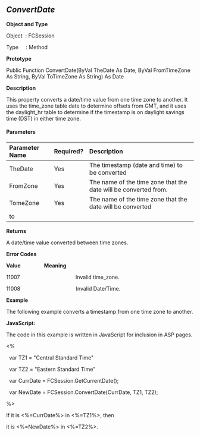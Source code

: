 _ConvertDate_
-------------

**Object and Type**

Object  : FCSession

Type     : Method

**Prototype**

Public Function ConvertDate(ByVal TheDate As Date, ByVal FromTimeZone As String, ByVal ToTimeZone As String) As Date

**Description**

This property converts a date/time value from one time zone to another. It uses the time_zone table date to determine offsets from GMT, and it uses the daylight_hr table to determine if the timestamp is on daylight savings time (DST) in either time zone.

#### Parameters

| Parameter Name | Required? | Description |
|:--- |:--- |:--- |
| TheDate | Yes | The timestamp (date and time) to be converted |
| FromZone | Yes | The name of the time zone that the date will be converted from. |
| TomeZone | Yes | The name of the time zone that the date will be converted 
to |

**Returns**

A date/time value converted between time zones.

**Error Codes**

**Value**                **Meaning**

11007                                      Invalid time_zone.

11008                                      Invalid Date/Time.

**Example**

The following example converts a timestamp from one time zone to another.

**JavaScript:**

The code in this example is written in JavaScript for inclusion in ASP pages.

<%

  var TZ1 = "Central Standard Time"

  var TZ2 = "Eastern Standard Time"

  var CurrDate = FCSession.GetCurrentDate();

  var NewDate = FCSession.ConvertDate(CurrDate, TZ1, TZ2);

%>

If it is <%=CurrDate%> in <%=TZ1%>, then

it is <%=NewDate%> in <%=TZ2%>.